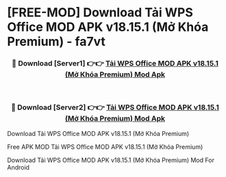 # [FREE-MOD] Download Tải WPS Office MOD APK v18.15.1 (Mở Khóa Premium) - fa7vt


<div align="center">
<h3>🔴 Download [Server1] 👉👉 <a href="https://apk-comot.site?title=Tải_WPS_Office_MOD_APK_v18.15.1_(Mở_Khóa_Premium)">Tải WPS Office MOD APK v18.15.1 (Mở Khóa Premium) Mod Apk</a></h3><br>

<h3>🔴 Download [Server2] 👉👉 <a href="https://apk-comot.site?title=Tải_WPS_Office_MOD_APK_v18.15.1_(Mở_Khóa_Premium)">Tải WPS Office MOD APK v18.15.1 (Mở Khóa Premium) Mod Apk</a></h3>
</div>



Download Tải WPS Office MOD APK v18.15.1 (Mở Khóa Premium) 

Free APK MOD Tải WPS Office MOD APK v18.15.1 (Mở Khóa Premium) 

Download Tải WPS Office MOD APK v18.15.1 (Mở Khóa Premium) Mod For Android
